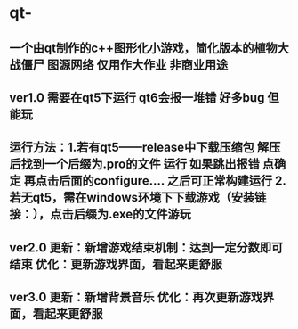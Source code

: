 # qt-
一个由qt制作的c++图形化小游戏，简化版本的植物大战僵尸
图源网络 仅用作大作业 非商业用途
--------------------------------------------
ver1.0
需要在qt5下运行 qt6会报一堆错
好多bug 但能玩
--------------------------------------------
运行方法：1.若有qt5——release中下载压缩包 解压后找到一个后缀为.pro的文件 运行 如果跳出报错 点确定 再点击后面的configure.... 之后可正常构建运行
2.若无qt5，需在windows环境下下载游戏（安装链接：），点击后缀为.exe的文件游玩
--------------------------------------------
ver2.0
更新：新增游戏结束机制：达到一定分数即可结束
优化：更新游戏界面，看起来更舒服
--------------------------------------------
ver3.0
更新：新增背景音乐
优化：再次更新游戏界面，看起来更舒服
--------------------------------------------
